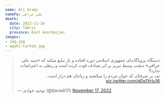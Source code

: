 ```yaml
---
name: Ali Araqi
nameFa: علی عراقی
death:
  date: 2022-11-16
  city: Tabriz
  province: East Azerbaijan
images:
- img.jpg
- agahi-tarhim.jpg
---
```


<blockquote class="twitter-tweet"><p lang="fa" dir="rtl">دستگاه پروپاگاندای جمهوری اسلامی دوره افتاده و باز تبلیغ میکند که «سید علی عراقی» دیشب وسط تبریز بر اثر تصادف فوت کرده است و ربطی به اعتراضات ندارد!!<br>تف بر شرفتان که جوان مردم را میکشید و زبانتان هم دراز است. <a href="https://t.co/d0q1Xrlu16">pic.twitter.com/d0q1Xrlu16</a></p>&mdash; توحید جوادی (@tjavadi31) <a href="https://twitter.com/tjavadi31/status/1593198504205496320?ref_src=twsrc%5Etfw">November 17, 2022</a></blockquote> <script async src="https://platform.twitter.com/widgets.js" charset="utf-8"></script>
